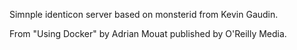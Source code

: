 Simnple identicon server based on monsterid from Kevin Gaudin.

From "Using Docker" by Adrian Mouat published by O'Reilly Media.


